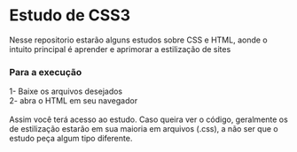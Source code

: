 # Estudo de CSS3
Nesse repositorio estarão alguns estudos sobre CSS e HTML, aonde o intuito principal é aprender e aprimorar a estilização de sites

### Para a execução
1- Baixe os arquivos desejados \
2- abra o HTML em seu navegador \
\
Assim você terá acesso ao estudo. Caso queira ver o código, geralmente os de estilização estarão em sua maioria em arquivos (.css), a não ser que o estudo peça algum tipo diferente.
